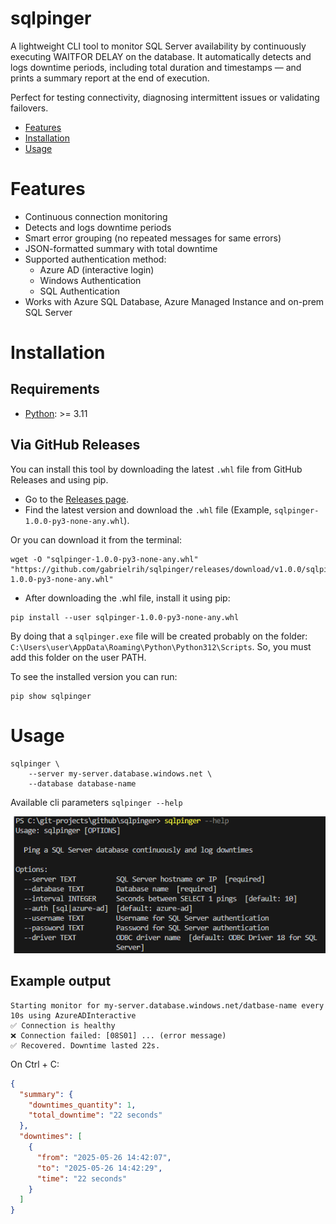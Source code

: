 # sqlpinger
A lightweight CLI tool to monitor SQL Server availability by continuously executing WAITFOR DELAY on the database. It automatically detects and logs downtime periods, including total duration and timestamps — and prints a summary report at the end of execution.

Perfect for testing connectivity, diagnosing intermittent issues or validating failovers.

- [Features](#features)
- [Installation](#installation)
- [Usage](#usage)

# Features
- Continuous connection monitoring
- Detects and logs downtime periods
- Smart error grouping (no repeated messages for same errors)
- JSON-formatted summary with total downtime
- Supported authentication method:
  - Azure AD (interactive login)
  - Windows Authentication
  - SQL Authentication
- Works with Azure SQL Database, Azure Managed Instance and on-prem SQL Server

# Installation

## Requirements

- [Python](https://www.python.org/downloads/): >= 3.11

## Via GitHub Releases
You can install this tool by downloading the latest ```.whl``` file from GitHub Releases and using pip.

- Go to the [Releases page](https://github.com/gabrielrih/sqlpinger/releases/).
- Find the latest version and download the ```.whl``` file (Example, ```sqlpinger-1.0.0-py3-none-any.whl```).

Or you can download it from the terminal:

```
wget -O "sqlpinger-1.0.0-py3-none-any.whl" "https://github.com/gabrielrih/sqlpinger/releases/download/v1.0.0/sqlpinger-1.0.0-py3-none-any.whl"
```

- After downloading the .whl file, install it using pip:

```
pip install --user sqlpinger-1.0.0-py3-none-any.whl
```

By doing that a ```sqlpinger.exe``` file will be created probably on the folder: ```C:\Users\user\AppData\Roaming\Python\Python312\Scripts```. So, you must add this folder on the user PATH.

To see the installed version you can run:

```
pip show sqlpinger
```


# Usage
```
sqlpinger \
    --server my-server.database.windows.net \
    --database database-name
```

Available cli parameters ```sqlpinger --help```

![available cli parameters](.docs/cli_parameters.png)

## Example output

```
Starting monitor for my-server.database.windows.net/datbase-name every 10s using AzureADInteractive
✅ Connection is healthy
❌ Connection failed: [08S01] ... (error message)
✅ Recovered. Downtime lasted 22s.
```

On Ctrl + C:
```json
{
  "summary": {
    "downtimes_quantity": 1,
    "total_downtime": "22 seconds"
  },
  "downtimes": [
    {
      "from": "2025-05-26 14:42:07",
      "to": "2025-05-26 14:42:29",
      "time": "22 seconds"
    }
  ]
}
```

